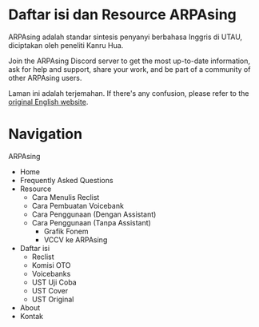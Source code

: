 # Daftar isi dan Resource ARPAsing

ARPAsing adalah standar sintesis penyanyi berbahasa Inggris di UTAU, diciptakan oleh peneliti Kanru Hua.

Join the ARPAsing Discord server to get the most up-to-date information, ask for help and support, share your work, and be part of a community of other ARPAsing users.

Laman ini adalah terjemahan. If there's any confusion, please refer to the [original English website]().

# Navigation

ARPAsing
- Home
- Frequently Asked Questions
- Resource
	- Cara Menulis Reclist
	- Cara Pembuatan Voicebank
  - Cara Penggunaan (Dengan Assistant)
  - Cara Penggunaan (Tanpa Assistant)
	- Grafik Fonem
	- VCCV ke ARPAsing
- Daftar isi
	- Reclist
	- Komisi OTO
	- Voicebanks
	- UST Uji Coba
	- UST Cover
	- UST Original
- About
- Kontak
